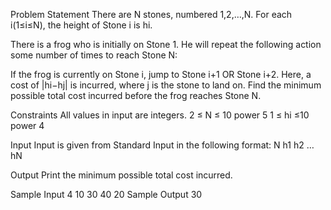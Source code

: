 Problem Statement
There are N stones, numbered 1,2,…,N. For each i(1≤i≤N), the height of Stone i is hi.

There is a frog who is initially on Stone 1. He will repeat the following action some number of times to reach Stone N:

If the frog is currently on Stone i, jump to Stone i+1 OR Stone i+2. Here, a cost of |hi−hj| is incurred, where j is the stone to land on.
Find the minimum possible total cost incurred before the frog reaches Stone N.

Constraints
All values in input are integers.
2 ≤ N ≤ 10 power 5
1 ≤ hi ≤10 power 4

Input
Input is given from Standard Input in the following format:
N
h1 
h2
…
hN

Output
Print the minimum possible total cost incurred.

Sample Input 
4
10 30 40 20
Sample Output 
30